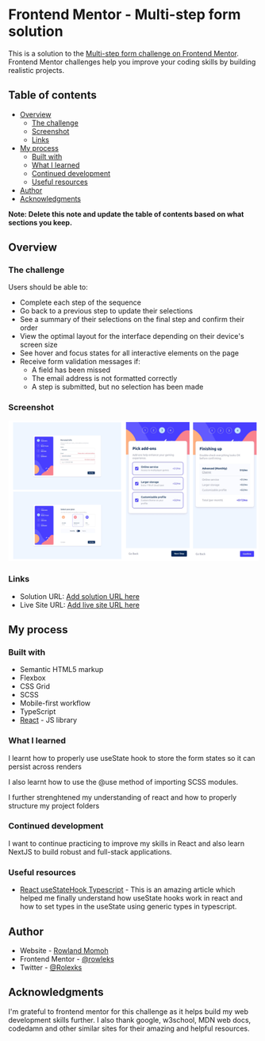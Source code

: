 # Frontend Mentor - Multi-step form solution

This is a solution to the [Multi-step form challenge on Frontend Mentor](https://www.frontendmentor.io/challenges/multistep-form-YVAnSdqQBJ). Frontend Mentor challenges help you improve your coding skills by building realistic projects. 

## Table of contents

- [Overview](#overview)
  - [The challenge](#the-challenge)
  - [Screenshot](#screenshot)
  - [Links](#links)
- [My process](#my-process)
  - [Built with](#built-with)
  - [What I learned](#what-i-learned)
  - [Continued development](#continued-development)
  - [Useful resources](#useful-resources)
- [Author](#author)
- [Acknowledgments](#acknowledgments)

**Note: Delete this note and update the table of contents based on what sections you keep.**

## Overview

### The challenge

Users should be able to:

- Complete each step of the sequence
- Go back to a previous step to update their selections
- See a summary of their selections on the final step and confirm their order
- View the optimal layout for the interface depending on their device's screen size
- See hover and focus states for all interactive elements on the page
- Receive form validation messages if:
  - A field has been missed
  - The email address is not formatted correctly
  - A step is submitted, but no selection has been made

### Screenshot
![](./public/screenshot.png)




### Links

- Solution URL: [Add solution URL here](https://your-solution-url.com)
- Live Site URL: [Add live site URL here](https://your-live-site-url.com)

## My process

### Built with

- Semantic HTML5 markup
- Flexbox
- CSS Grid
- SCSS
- Mobile-first workflow
- TypeScript
- [React](https://reactjs.org/) - JS library


### What I learned

I learnt how to properly use useState hook to store the form states so it can persist across renders

I also learnt how to use the @use method of importing SCSS modules.

I further strenghtened my understanding of react and how to properly structure my project folders


### Continued development

I want to continue practicing to improve my skills in React and also learn NextJS to build robust and full-stack applications.


### Useful resources

- [React useStateHook Typescript](https://codedamn.com/news/reactjs/usestate-hook-typescript) - This is an amazing article which helped me finally understand how useState hooks work in react and how to set types in the useState using generic types in typescript.

## Author

- Website - [Rowland Momoh](https://rowland-momoh.netlify.app/://www.your-site.com)
- Frontend Mentor - [@rowleks](https://www.frontendmentor.io/profile/rowleks)
- Twitter - [@Rolexks](https://x.com/Rolexks)


## Acknowledgments

I'm grateful to frontend mentor for this challenge as it helps build my web development skills further. I also thank google, w3school, MDN web docs, codedamn and other similar sites for their amazing and helpful resources.
